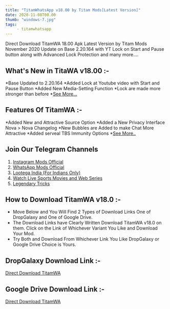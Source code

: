 ```yaml
---
title: "TitamWhatsApp v18.00 by Titam Mods[Latest Version]"
date: 2020-11-08T00.00
thumb: "windows-7.jpg"
tags:
     - titamwhatsapp
---
```


Direct Download TitamWA 18.00 Apk Latest Version by Titam Mods November 2020 Update on Base 2.20.164 with YT Lock on Start and Pause button along with Advanced Lock Protection and many more.... 

## What's New in TitaWA v18.00 :- 

*Base Updated to 2.20.164
*Added Lock at Youtube video with Start and Pause Button
*Added New Media-Setting Function
*Lock are made more stronger than before
*[See More...](https://biolinc.me/uploads/avatars/2341c3f60e29c1210af12391ada57b7c.png)


## Features Of TitamWA :- 

*Added New and Attractive Source Option
*Added a New Privacy Interface Nova > Nova Changelog
*New Bubbles are Added to make Chat More Attractive
*Added serveal TBS Immunity Options
*[See More..](URL) 

## Join Our Telegram Channels 

1. [Instagram Mods Official](https://telegram.me/instamodsofficial)
2. [WhatsApp Mods Official](https://telegram.me/wamods)
3. [Lootega India (For Indians Only)](https://telegram.me/lootegaindia)
4. [Watch Live Sports Movies and Web Series](https://telegram.me/joinchat/AAAAAEaubY1PXSsxR50Rug)
5. [Legendary Tricks](https://telegram.me/joinchat/AAAAAFlLAeHug8Sf6ECpuA) 

## How to Download TitamWA v18.0 :- 

* Move Below and You Will Find 2 Types of Download Links One of DropGalaxy and One of Google Drive.
* The Download Links have Clearly Written Download TitamWA v18.0 on them. Click on the Link of Whichever Variant You Like and Download Your Mod.
* Try Both and Download From Whichever Link You Like DropGalaxy or Google Drive Choice is Yours. 

## DropGalaxy Download Link :- 

[Direct Download TitamWA](https://biolinc.me/uploads/avatars/2341c3f60e29c1210af12391ada57b7c.png) 

## Google Drive Download Link :- 

[Direct Download TitamWA](https://biolinc.me/uploads/avatars/2341c3f60e29c1210af12391ada57b7c.png)